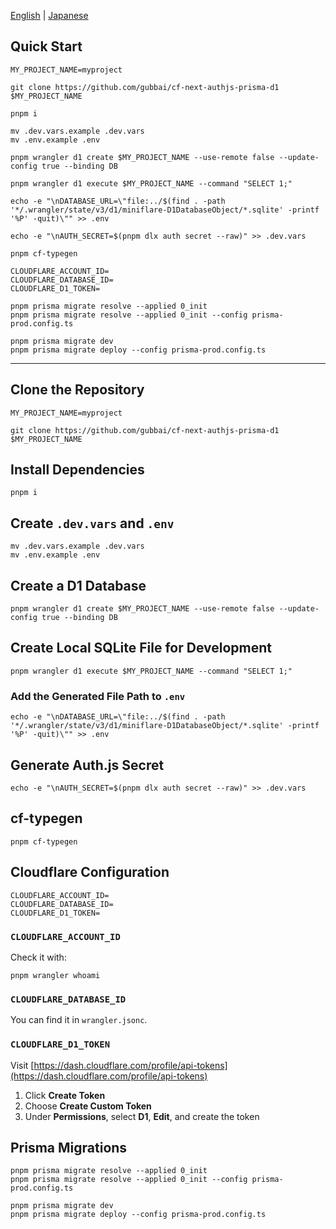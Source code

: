 [English](README.md) | [Japanese](ja.README.md)

## Quick Start

```
MY_PROJECT_NAME=myproject
```

```
git clone https://github.com/gubbai/cf-next-authjs-prisma-d1 $MY_PROJECT_NAME

pnpm i

mv .dev.vars.example .dev.vars
mv .env.example .env

pnpm wrangler d1 create $MY_PROJECT_NAME --use-remote false --update-config true --binding DB

pnpm wrangler d1 execute $MY_PROJECT_NAME --command "SELECT 1;"

echo -e "\nDATABASE_URL=\"file:../$(find . -path '*/.wrangler/state/v3/d1/miniflare-D1DatabaseObject/*.sqlite' -printf '%P' -quit)\"" >> .env

echo -e "\nAUTH_SECRET=$(pnpm dlx auth secret --raw)" >> .dev.vars

pnpm cf-typegen
```

```.env
CLOUDFLARE_ACCOUNT_ID=
CLOUDFLARE_DATABASE_ID=
CLOUDFLARE_D1_TOKEN=
```

```
pnpm prisma migrate resolve --applied 0_init
pnpm prisma migrate resolve --applied 0_init --config prisma-prod.config.ts

pnpm prisma migrate dev
pnpm prisma migrate deploy --config prisma-prod.config.ts
```

---

## Clone the Repository

```
MY_PROJECT_NAME=myproject
```

```
git clone https://github.com/gubbai/cf-next-authjs-prisma-d1 $MY_PROJECT_NAME
```

## Install Dependencies

```
pnpm i
```

## Create `.dev.vars` and `.env`

```
mv .dev.vars.example .dev.vars
mv .env.example .env
```

## Create a D1 Database

```
pnpm wrangler d1 create $MY_PROJECT_NAME --use-remote false --update-config true --binding DB
```

## Create Local SQLite File for Development

```
pnpm wrangler d1 execute $MY_PROJECT_NAME --command "SELECT 1;"
```

### Add the Generated File Path to `.env`

```
echo -e "\nDATABASE_URL=\"file:../$(find . -path '*/.wrangler/state/v3/d1/miniflare-D1DatabaseObject/*.sqlite' -printf '%P' -quit)\"" >> .env
```

## Generate Auth.js Secret

```
echo -e "\nAUTH_SECRET=$(pnpm dlx auth secret --raw)" >> .dev.vars
```

## cf-typegen

```
pnpm cf-typegen
```

## Cloudflare Configuration

```.env
CLOUDFLARE_ACCOUNT_ID=
CLOUDFLARE_DATABASE_ID=
CLOUDFLARE_D1_TOKEN=
```

### `CLOUDFLARE_ACCOUNT_ID`

Check it with:

```
pnpm wrangler whoami
```

### `CLOUDFLARE_DATABASE_ID`

You can find it in `wrangler.jsonc`.

### `CLOUDFLARE_D1_TOKEN`

Visit [https://dash.cloudflare.com/profile/api-tokens](https://dash.cloudflare.com/profile/api-tokens)

1. Click **Create Token**
2. Choose **Create Custom Token**
3. Under **Permissions**, select **D1**, **Edit**, and create the token

## Prisma Migrations

```
pnpm prisma migrate resolve --applied 0_init
pnpm prisma migrate resolve --applied 0_init --config prisma-prod.config.ts
```

```
pnpm prisma migrate dev
pnpm prisma migrate deploy --config prisma-prod.config.ts
```

